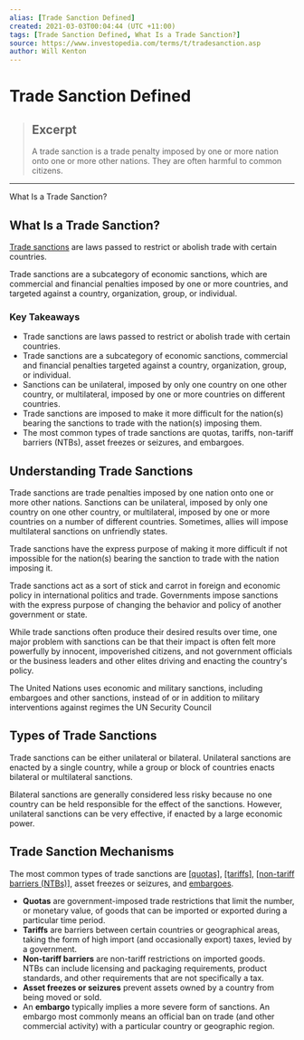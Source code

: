 ```yaml
---
alias: [Trade Sanction Defined]
created: 2021-03-03T00:04:44 (UTC +11:00)
tags: [Trade Sanction Defined, What Is a Trade Sanction?]
source: https://www.investopedia.com/terms/t/tradesanction.asp
author: Will Kenton
---
```


# Trade Sanction Defined

> ## Excerpt
> A trade sanction is a trade penalty imposed by one or more nation onto one or more other nations. They are often harmful to common citizens.

---

What Is a Trade Sanction?
## What Is a Trade Sanction?

[Trade sanctions](https://www.investopedia.com/articles/economics/10/economic-sanctions.asp) are laws passed to restrict or abolish trade with certain countries.

Trade sanctions are a subcategory of economic sanctions, which are commercial and financial penalties imposed by one or more countries, and targeted against a country, organization, group, or individual.

### Key Takeaways

-   Trade sanctions are laws passed to restrict or abolish trade with certain countries. 
-   Trade sanctions are a subcategory of economic sanctions, commercial and financial penalties targeted against a country, organization, group, or individual.
-   Sanctions can be unilateral, imposed by only one country on one other country, or multilateral, imposed by one or more countries on different countries. 
-   Trade sanctions are imposed to make it more difficult for the nation(s) bearing the sanctions to trade with the nation(s) imposing them. 
-   The most common types of trade sanctions are quotas, tariffs, non-tariff barriers (NTBs), asset freezes or seizures, and embargoes.

## Understanding Trade Sanctions

Trade sanctions are trade penalties imposed by one nation onto one or more other nations. Sanctions can be unilateral, imposed by only one country on one other country, or multilateral, imposed by one or more countries on a number of different countries. Sometimes, allies will impose multilateral sanctions on unfriendly states.

Trade sanctions have the express purpose of making it more difficult if not impossible for the nation(s) bearing the sanction to trade with the nation imposing it.

Trade sanctions act as a sort of stick and carrot in foreign and economic policy in international politics and trade. Governments impose sanctions with the express purpose of changing the behavior and policy of another government or state.

While trade sanctions often produce their desired results over time, one major problem with sanctions can be that their impact is often felt more powerfully by innocent, impoverished citizens, and not government officials or the business leaders and other elites driving and enacting the country's policy.

The United Nations uses economic and military sanctions, including embargoes and other sanctions, instead of or in addition to military interventions against regimes the UN Security Council

## Types of Trade Sanctions

Trade sanctions can be either unilateral or bilateral. Unilateral sanctions are enacted by a single country, while a group or block of countries enacts bilateral or multilateral sanctions.

Bilateral sanctions are generally considered less risky because no one country can be held responsible for the effect of the sanctions. However, unilateral sanctions can be very effective, if enacted by a large economic power. 

## Trade Sanction Mechanisms 

The most common types of trade sanctions are [[quotas]](https://www.investopedia.com/terms/q/quota.asp), [[tariffs]](https://www.investopedia.com/terms/t/tariff.asp), [[non-tariff barriers (NTBs)]](https://www.investopedia.com/terms/n/nontariff-barrier.asp), asset freezes or seizures, and [embargoes](https://www.investopedia.com/terms/e/embargo.asp).

-   **Quotas** are government-imposed trade restrictions that limit the number, or monetary value, of goods that can be imported or exported during a particular time period. 
-   **Tariffs** are barriers between certain countries or geographical areas, taking the form of high import (and occasionally export) taxes, levied by a government. 
-   **Non-tariff barriers** are non-tariff restrictions on imported goods. NTBs can include licensing and packaging requirements, product standards, and other requirements that are not specifically a tax. 
-   **Asset freezes or seizures** prevent assets owned by a country from being moved or sold. 
-   An **embargo** typically implies a more severe form of sanctions. An embargo most commonly means an official ban on trade (and other commercial activity) with a particular country or geographic region.
